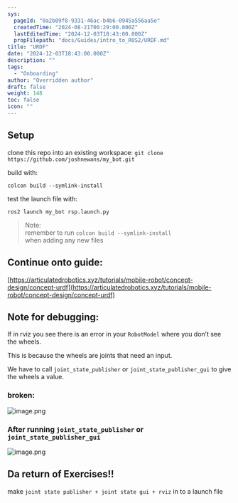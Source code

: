 ```yaml
---
sys:
  pageId: "0a2b09f8-9331-46ac-b4b6-0945a556aa5e"
  createdTime: "2024-08-21T00:29:00.000Z"
  lastEditedTime: "2024-12-03T18:43:00.000Z"
  propFilepath: "docs/Guides/intro_to_ROS2/URDF.md"
title: "URDF"
date: "2024-12-03T18:43:00.000Z"
description: ""
tags:
  - "Onboarding"
author: "Overridden author"
draft: false
weight: 148
toc: false
icon: ""
---
```


## Setup

clone this repo into an existing workspace:
`git clone https://github.com/joshnewans/my_bot.git`

build with:

`colcon build --symlink-install`

test the launch file with:

`ros2 launch my_bot rsp.launch.py`

> Note:  
> remember to run `colcon build --symlink-install`  
> when adding any new files

## Continue onto guide:

[https://articulatedrobotics.xyz/tutorials/mobile-robot/concept-design/concept-urdf](https://articulatedrobotics.xyz/tutorials/mobile-robot/concept-design/concept-urdf)

## Note for debugging:

If in rviz you see there is an error in your `RobotModel` where you don’t see the wheels.

This is because the wheels are joints that need an input. 

We have to call `joint_state_publisher` or `joint_state_publisher_gui` to give the wheels a value.

### broken:

![image.png](https://prod-files-secure.s3.us-west-2.amazonaws.com/d518164a-d88e-44d1-a4ee-3adb3bd8bce0/96a1d089-1f17-4dbf-8563-f2aef56a4d37/image.png?X-Amz-Algorithm=AWS4-HMAC-SHA256&X-Amz-Content-Sha256=UNSIGNED-PAYLOAD&X-Amz-Credential=ASIAZI2LB466RXFVIZGS%2F20250603%2Fus-west-2%2Fs3%2Faws4_request&X-Amz-Date=20250603T132613Z&X-Amz-Expires=3600&X-Amz-Security-Token=IQoJb3JpZ2luX2VjED0aCXVzLXdlc3QtMiJHMEUCIFfe4snA95tcdp7EEuM8I%2BYSTSMlO2ilJ1gFUB8kk2WwAiEA%2BQ8PRqeih%2Fh0MVC0IWc4gpuIg8VuTB8imBoXkXayVTUq%2FwMIFhAAGgw2Mzc0MjMxODM4MDUiDMHR6%2FDNmKrXwraIACrcAzEpKPzCA9DtUp1qvQy84QhjBJ1CV6fG1ZQZeCQvJJ2%2FujKxz40K1tjS%2FpRVEpiEqFyL2VW3Ksjya1D7li029tb9UNKCtSSzxSm8Ycf8YqQ4ie8GGF5m8lfBm4x%2FT%2FTDVgWRdGRbOKDmySyZIyh4cZpkrqFKAV8Ev4aoNNFZHeI9N3LoESO1NOA%2FOpCNZKuv649iobISP467OJQ4Fymrs6usiTflx6XVlAfqnnZXrxSWfn9lrYdHaiwKEWWA3%2B%2BW82NmhM86SF%2Fh4dz2iUCmXu7l20KtlwJLRnilvBc4rmYdU%2FtNnGYY3IQYL%2F9R4K6m9GgfTBs7fhFn%2F7OqhhhLVL8ZKjhzLPJgfBT%2BAgBnwjlHoPOVxjyMw2NMk9%2B9Td5odTmATXmRAN%2Fic4mmShcTP2Qa86s%2Budnd64ctxG1rLLET%2B3lpH8oeOoW6NP0A3fiqYeQwLTP9ol%2BzBjki6Ns7NBlstnyjrS4uDhts7glOYUCZ%2FC0G4SuS%2FO9xbuzPTU50ZKv%2Bb%2F0WDp7ZjuAdFLq9l0g%2F25MzRf535LANxcNA%2FT5KX8cC4rYaVNg7IVT%2F91kwVK0KVA4krgWeLv3eyXRv234V8CIQvmVuHLTzzKupboe7ZXJc37gxYRniWMkPMInn%2B8EGOqUBQiuJwNjIhd%2BHsf3jqWf5sg1YWS3z5n8pTzgMn6mw9mxqbqSC7UXxZU3zUMDldJNstrsds7DmRt8hg%2FSaY%2B54gquwCZNprv1cVNNj90ilLVSVIVfhVySaAcvZrSQua2AR7UDCRqnYxD3aS4BqvMfEZNkitrBzr14EKQmplK9DwFPfxqHs1yDCr595T4Iov%2FZbxQ%2FrEQPP3RUmXFSgfC2PH%2Fy1grnA&X-Amz-Signature=a7248c3ee4592ec39803bf4ee6aea9e631f97d9399a3881cb3fc73155956fb70&X-Amz-SignedHeaders=host&x-id=GetObject)

### After running `joint_state_publisher` or `joint_state_publisher_gui`

![image.png](https://prod-files-secure.s3.us-west-2.amazonaws.com/d518164a-d88e-44d1-a4ee-3adb3bd8bce0/130c99c7-1b0b-4031-9953-844fc3950ff4/image.png?X-Amz-Algorithm=AWS4-HMAC-SHA256&X-Amz-Content-Sha256=UNSIGNED-PAYLOAD&X-Amz-Credential=ASIAZI2LB466RXFVIZGS%2F20250603%2Fus-west-2%2Fs3%2Faws4_request&X-Amz-Date=20250603T132613Z&X-Amz-Expires=3600&X-Amz-Security-Token=IQoJb3JpZ2luX2VjED0aCXVzLXdlc3QtMiJHMEUCIFfe4snA95tcdp7EEuM8I%2BYSTSMlO2ilJ1gFUB8kk2WwAiEA%2BQ8PRqeih%2Fh0MVC0IWc4gpuIg8VuTB8imBoXkXayVTUq%2FwMIFhAAGgw2Mzc0MjMxODM4MDUiDMHR6%2FDNmKrXwraIACrcAzEpKPzCA9DtUp1qvQy84QhjBJ1CV6fG1ZQZeCQvJJ2%2FujKxz40K1tjS%2FpRVEpiEqFyL2VW3Ksjya1D7li029tb9UNKCtSSzxSm8Ycf8YqQ4ie8GGF5m8lfBm4x%2FT%2FTDVgWRdGRbOKDmySyZIyh4cZpkrqFKAV8Ev4aoNNFZHeI9N3LoESO1NOA%2FOpCNZKuv649iobISP467OJQ4Fymrs6usiTflx6XVlAfqnnZXrxSWfn9lrYdHaiwKEWWA3%2B%2BW82NmhM86SF%2Fh4dz2iUCmXu7l20KtlwJLRnilvBc4rmYdU%2FtNnGYY3IQYL%2F9R4K6m9GgfTBs7fhFn%2F7OqhhhLVL8ZKjhzLPJgfBT%2BAgBnwjlHoPOVxjyMw2NMk9%2B9Td5odTmATXmRAN%2Fic4mmShcTP2Qa86s%2Budnd64ctxG1rLLET%2B3lpH8oeOoW6NP0A3fiqYeQwLTP9ol%2BzBjki6Ns7NBlstnyjrS4uDhts7glOYUCZ%2FC0G4SuS%2FO9xbuzPTU50ZKv%2Bb%2F0WDp7ZjuAdFLq9l0g%2F25MzRf535LANxcNA%2FT5KX8cC4rYaVNg7IVT%2F91kwVK0KVA4krgWeLv3eyXRv234V8CIQvmVuHLTzzKupboe7ZXJc37gxYRniWMkPMInn%2B8EGOqUBQiuJwNjIhd%2BHsf3jqWf5sg1YWS3z5n8pTzgMn6mw9mxqbqSC7UXxZU3zUMDldJNstrsds7DmRt8hg%2FSaY%2B54gquwCZNprv1cVNNj90ilLVSVIVfhVySaAcvZrSQua2AR7UDCRqnYxD3aS4BqvMfEZNkitrBzr14EKQmplK9DwFPfxqHs1yDCr595T4Iov%2FZbxQ%2FrEQPP3RUmXFSgfC2PH%2Fy1grnA&X-Amz-Signature=9f9f9ccc2e3492c0ec73746c7ab89926fe8cce5fac45c128dde2823e0d18d394&X-Amz-SignedHeaders=host&x-id=GetObject)

## Da return of Exercises!!

make `joint state publisher + joint state gui + rviz` in to a launch file
